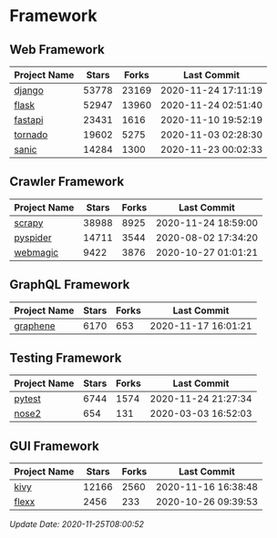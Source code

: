 # Framework

## Web Framework
| Project Name | Stars | Forks | Last Commit |
| ------------ | ----- | ----- | ----------- |
| [django](https://github.com/django/django) | 53778 | 23169 | 2020-11-24 17:11:19 |
| [flask](https://github.com/pallets/flask) | 52947 | 13960 | 2020-11-24 02:51:40 |
| [fastapi](https://github.com/tiangolo/fastapi) | 23431 | 1616 | 2020-11-10 19:52:19 |
| [tornado](https://github.com/tornadoweb/tornado) | 19602 | 5275 | 2020-11-03 02:28:30 |
| [sanic](https://github.com/huge-success/sanic) | 14284 | 1300 | 2020-11-23 00:02:33 |

## Crawler Framework
| Project Name | Stars | Forks | Last Commit |
| ------------ | ----- | ----- | ----------- |
| [scrapy](https://github.com/scrapy/scrapy) | 38988 | 8925 | 2020-11-24 18:59:00 |
| [pyspider](https://github.com/binux/pyspider) | 14711 | 3544 | 2020-08-02 17:34:20 |
| [webmagic](https://github.com/code4craft/webmagic) | 9422 | 3876 | 2020-10-27 01:01:21 |

## GraphQL Framework
| Project Name | Stars | Forks | Last Commit |
| ------------ | ----- | ----- | ----------- |
| [graphene](https://github.com/graphql-python/graphene) | 6170 | 653 | 2020-11-17 16:01:21 |

## Testing Framework
| Project Name | Stars | Forks | Last Commit |
| ------------ | ----- | ----- | ----------- |
| [pytest](https://github.com/pytest-dev/pytest) | 6744 | 1574 | 2020-11-24 21:27:34 |
| [nose2](https://github.com/nose-devs/nose2) | 654 | 131 | 2020-03-03 16:52:03 |

## GUI Framework
| Project Name | Stars | Forks | Last Commit |
| ------------ | ----- | ----- | ----------- |
| [kivy](https://github.com/kivy/kivy) | 12166 | 2560 | 2020-11-16 16:38:48 |
| [flexx](https://github.com/flexxui/flexx) | 2456 | 233 | 2020-10-26 09:39:53 |

*Update Date: 2020-11-25T08:00:52*